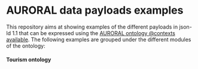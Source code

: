 # AURORAL data payloads examples  

This repository aims at showing examples of the different payloads in json-ld 1.1 that can be expressed using the [AURORAL ontology @contexts available](https://github.com/AuroralH2020/AURORAL-Ontology-Contexts). The following examples are grouped under the different modules of the ontology:

#### Tourism ontology
